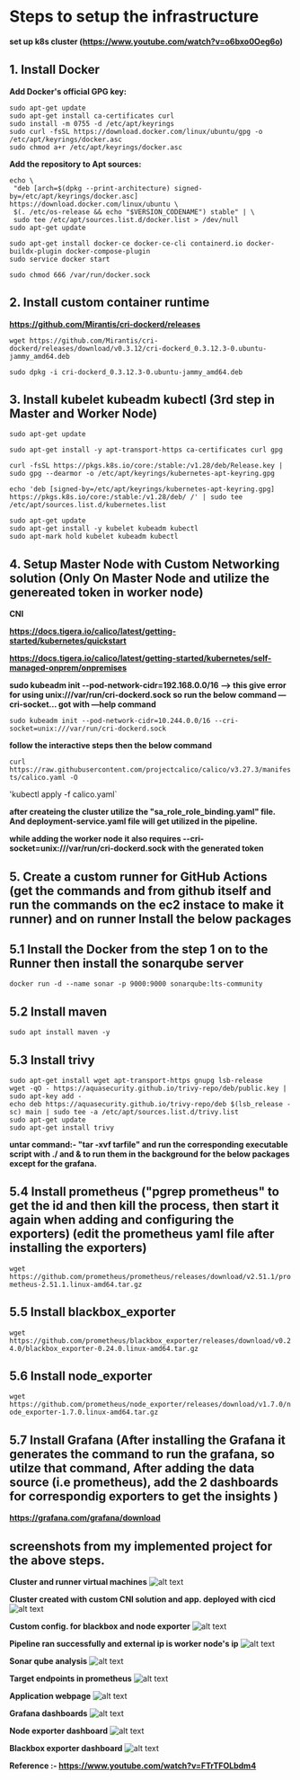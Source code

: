 # Steps to setup the infrastructure

**set up k8s cluster (https://www.youtube.com/watch?v=o6bxo0Oeg6o)**

## 1. Install Docker

**Add Docker's official GPG key:**

```
sudo apt-get update
sudo apt-get install ca-certificates curl
sudo install -m 0755 -d /etc/apt/keyrings
sudo curl -fsSL https://download.docker.com/linux/ubuntu/gpg -o /etc/apt/keyrings/docker.asc
sudo chmod a+r /etc/apt/keyrings/docker.asc
```

**Add the repository to Apt sources:**

```
echo \
 "deb [arch=$(dpkg --print-architecture) signed-by=/etc/apt/keyrings/docker.asc] https://download.docker.com/linux/ubuntu \
 $(. /etc/os-release && echo "$VERSION_CODENAME") stable" | \
 sudo tee /etc/apt/sources.list.d/docker.list > /dev/null
sudo apt-get update

sudo apt-get install docker-ce docker-ce-cli containerd.io docker-buildx-plugin docker-compose-plugin
sudo service docker start

sudo chmod 666 /var/run/docker.sock
```

## 2. Install custom container runtime

**https://github.com/Mirantis/cri-dockerd/releases**

```
wget https://github.com/Mirantis/cri-dockerd/releases/download/v0.3.12/cri-dockerd_0.3.12.3-0.ubuntu-jammy_amd64.deb

sudo dpkg -i cri-dockerd_0.3.12.3-0.ubuntu-jammy_amd64.deb
```

## 3. Install kubelet kubeadm kubectl (3rd step in Master and Worker Node)

```
sudo apt-get update

sudo apt-get install -y apt-transport-https ca-certificates curl gpg

curl -fsSL https://pkgs.k8s.io/core:/stable:/v1.28/deb/Release.key | sudo gpg --dearmor -o /etc/apt/keyrings/kubernetes-apt-keyring.gpg

echo 'deb [signed-by=/etc/apt/keyrings/kubernetes-apt-keyring.gpg] https://pkgs.k8s.io/core:/stable:/v1.28/deb/ /' | sudo tee /etc/apt/sources.list.d/kubernetes.list

sudo apt-get update
sudo apt-get install -y kubelet kubeadm kubectl
sudo apt-mark hold kubelet kubeadm kubectl
```

## 4. Setup Master Node with Custom Networking solution (Only On Master Node and utilize the genereated token in worker node)

**CNI**

**https://docs.tigera.io/calico/latest/getting-started/kubernetes/quickstart**

**https://docs.tigera.io/calico/latest/getting-started/kubernetes/self-managed-onprem/onpremises**

**sudo kubeadm init --pod-network-cidr=192.168.0.0/16 —> this give error for using unix:///var/run/cri-dockerd.sock so run the below command —cri-socket... got with —help command**

`sudo kubeadm init --pod-network-cidr=10.244.0.0/16 --cri-socket=unix:///var/run/cri-dockerd.sock`

**follow the interactive steps then the below command**

`curl https://raw.githubusercontent.com/projectcalico/calico/v3.27.3/manifests/calico.yaml -O`

'kubectl apply -f calico.yaml`

**after createing the cluster utilize the "sa_role_role_binding.yaml" file. And deployment-service.yaml file will get utilized in the pipeline.**

**while adding the worker node it also requires --cri-socket=unix:///var/run/cri-dockerd.sock with the generated token**

## 5. Create a custom runner for GitHub Actions (get the commands and from github itself and run the commands on the ec2 instace to make it runner) and on runner Install the below packages

## 5.1 Install the Docker from the step 1 on to the Runner then install the sonarqube server

`docker run -d --name sonar -p 9000:9000 sonarqube:lts-community`

## 5.2 Install maven

`sudo apt install maven -y`

## 5.3 Install trivy

```
sudo apt-get install wget apt-transport-https gnupg lsb-release
wget -qO - https://aquasecurity.github.io/trivy-repo/deb/public.key | sudo apt-key add -
echo deb https://aquasecurity.github.io/trivy-repo/deb $(lsb_release -sc) main | sudo tee -a /etc/apt/sources.list.d/trivy.list
sudo apt-get update
sudo apt-get install trivy
```

**untar command:- "tar -xvf tarfile" and run the corresponding executable script with ./ and & to run them in the background for the below packages except for the grafana.**

## 5.4 Install prometheus ("pgrep prometheus" to get the id and then kill the process, then start it again when adding and configuring the exporters) (edit the prometheus yaml file after installing the exporters)

`wget https://github.com/prometheus/prometheus/releases/download/v2.51.1/prometheus-2.51.1.linux-amd64.tar.gz`

## 5.5 Install blackbox_exporter

`wget https://github.com/prometheus/blackbox_exporter/releases/download/v0.24.0/blackbox_exporter-0.24.0.linux-amd64.tar.gz`

## 5.6 Install node_exporter

`wget https://github.com/prometheus/node_exporter/releases/download/v1.7.0/node_exporter-1.7.0.linux-amd64.tar.gz`

## 5.7 Install Grafana (After installing the Grafana it generates the command to run the grafana, so utilze that command, After adding the data source (i.e prometheus), add the 2 dashboards for correspondig exporters to get the insights )

**https://grafana.com/grafana/download**

## screenshots from my implemented project for the above steps.

**Cluster and runner virtual machines**
![alt text](<project_pics/Screenshot 2024-04-09 at 10.04.49 AM.png>)

**Cluster created with custom CNI solution and app. deployed with cicd**
![alt text](<project_pics/Screenshot 2024-04-09 at 10.07.00 AM.png>)

**Custom config. for blackbox and node exporter**
![alt text](<project_pics/Screenshot 2024-04-09 at 10.08.24 AM.png>)

**Pipeline ran successfully and external ip is worker node's ip**
![alt text](<project_pics/Screenshot 2024-04-09 at 10.09.19 AM.png>)

**Sonar qube analysis**
![alt text](<project_pics/Screenshot 2024-04-09 at 10.10.08 AM.png>)

**Target endpoints in prometheus**
![alt text](<project_pics/Screenshot 2024-04-09 at 10.10.18 AM.png>)

**Application webpage**
![alt text](<project_pics/Screenshot 2024-04-09 at 10.10.29 AM.png>)

**Grafana dashboards**
![alt text](<project_pics/Screenshot 2024-04-09 at 10.10.36 AM.png>)

**Node exporter dashboard**
![alt text](<project_pics/Screenshot 2024-04-09 at 10.10.44 AM.png>)

**Blackbox exporter dashboard**
![alt text](<project_pics/Screenshot 2024-04-09 at 10.10.57 AM.png>)

**Reference :- https://www.youtube.com/watch?v=FTrTFOLbdm4**

